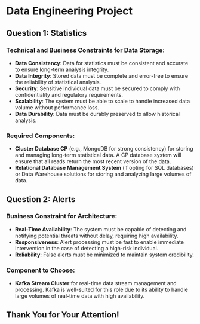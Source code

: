 # Data Engineering Project

## Question 1: Statistics

### Technical and Business Constraints for Data Storage:

- **Data Consistency**: Data for statistics must be consistent and accurate to ensure long-term analysis integrity.
- **Data Integrity**: Stored data must be complete and error-free to ensure the reliability of statistical analysis.
- **Security**: Sensitive individual data must be secured to comply with confidentiality and regulatory requirements.
- **Scalability**: The system must be able to scale to handle increased data volume without performance loss.
- **Data Durability**: Data must be durably preserved to allow historical analysis.

### Required Components:

- **Cluster Database CP** (e.g., MongoDB for strong consistency) for storing and managing long-term statistical data. A CP database system will ensure that all reads return the most recent version of the data.
- **Relational Database Management System** (if opting for SQL databases) or Data Warehouse solutions for storing and analyzing large volumes of data.

## Question 2: Alerts

### Business Constraint for Architecture:

- **Real-Time Availability**: The system must be capable of detecting and notifying potential threats without delay, requiring high availability.
- **Responsiveness**: Alert processing must be fast to enable immediate intervention in the case of detecting a high-risk individual.
- **Reliability**: False alerts must be minimized to maintain system credibility.

### Component to Choose:

- **Kafka Stream Cluster** for real-time data stream management and processing. Kafka is well-suited for this role due to its ability to handle large volumes of real-time data with high availability.

## Thank You for Your Attention!